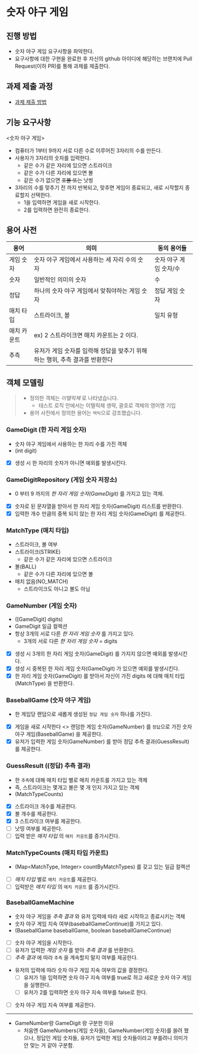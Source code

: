 # 숫자 야구 게임
## 진행 방법
* 숫자 야구 게임 요구사항을 파악한다.
* 요구사항에 대한 구현을 완료한 후 자신의 github 아이디에 해당하는 브랜치에 Pull Request(이하 PR)를 통해 과제를 제출한다.

## 과제 제출 과정
* [과제 제출 방법](https://github.com/next-step/nextstep-docs/tree/master/precourse)


## 기능 요구사항

<숫자 야구 게임>

- 컴퓨터가 1부터 9까지 서로 다른 수로 이루어진 3자리의 수를 만든다.
- 사용자가 3자리의 숫자를 입력한다.
  - 같은 수가 같은 자리에 있으면 스트라이크
  - 같은 수가 다른 자리에 있으면 볼
  - 같은 수가 없으면 ~~포볼 또는~~ 낫씽
- 3자리의 수를 맞추기 전 까지 반복되고, 맞추면 게임이 종료되고, 새로 시작할지 종료할지 선택한다.
  - 1을 입력하면 게임을 새로 시작한다.
  - 2를 입력하면 완전히 종료한다.
  
## 용어 사전

| 용어 | 의미 | 동의 용어들
| --- | -------------- | --- |
| 게임 숫자 | 숫자 야구 게임에서 사용하는 세 자리 수의 숫자 | 숫자 야구 게임 숫자/수 |
| 숫자 | 일반적인 의미의 숫자 | 수 |
| 정답 | 하나의 숫자 야구 게임에서 맞춰야하는 게임 숫자 | 정답 게임 숫자 |
| 매치 타입 | 스트라이크, 볼 | 일치 유형 |
| 매치 카운트 | ex) 2 스트라이크면 매치 카운트는 2 이다. | |
| 추측 | 유저가 게임 숫자를 입력해 정답을 맞추기 위해 하는 행위, 추측 결과를 반환한다 | |
  
## 객체 모델링

> - 정의한 객체는 _이탤릭체_ 로 나타냈습니다.
>   - 테스트 로직 안에서는 이탤릭체 생략, 괄호로 객체의 영어명 기입 
> - 용어 사전에서 정의한 용어는 `백틱`으로 강조했습니다.

### GameDigit (한 자리 게임 숫자)

- 숫자 야구 게임에서 사용하는 한 자리 수를 가진 객체
- (int digit)
- [x] 생성 시 한 자리의 숫자가 아니면 예외를 발생시킨다.

### GameDigitRepository (게임 숫자 저장소)

- 0 부터 9 까지의 _한 자리 게임 숫자(GameDigit)_ 를 가지고 있는 객체.
- [x] 숫자로 된 문자열을 받아서 한 자리 게임 숫자(GameDigit) 리스트를 반환한다.
- [x] 입력한 개수 만큼의 중복 되지 않는 한 자리 게임 숫자(GameDigit) 를 제공한다.

### MatchType (매치 타입)

- 스트라이크, 볼 여부
- 스트라이크(STRIKE)
  - 같은 수가 같은 자리에 있으면 스트라이크
- 볼(BALL)
  - 같은 수가 다른 자리에 있으면 볼
- 매치 없음(NO_MATCH)
  - 스트라이크도 아니고 볼도 아님

### GameNumber (게임 숫자)

- ([GameDigit] digits)
- GameDigit 일급 컬렉션
- 항상 3개의 서로 다른 _한 자리 게임 숫자_ 를 가지고 있다.
  - 3개의 서로 다른 _한 자리 게임 숫자_ = digits
- [x] 생성 시 3개의 한 자리 게임 숫자(GameDigit) 를 가지지 않으면 예외를 발생시킨다.
- [x] 생성 시 중복된 한 자리 게임 숫자(GameDigit) 가 있으면 예외를 발생시킨다.
- [x] 한 자리 게임 숫자(GameDigit) 를 받아서 자신이 가진 digits 에 대해 매치 타입(MatchType) 을 반환한다.

### BaseballGame (숫자 야구 게임)

- 한 게임당 랜덤으로 새롭게 생성된 `정답 게임 숫자` 하나를 가진다.
- [x] 게임을 새로 시작한다 <> 랜덤한 게임 숫자(GameNumber) 를 `정답`으로 가진 숫자 야구 게임(BaseballGame) 을 제공한다.
- [x] 유저가 입력한 게임 숫자(GameNumber) 를 받아 정답 추측 결과(GuessResult) 를 제공한다.

### GuessResult ((정답) 추측 결과)

- 한 `추측`에 대해 매치 타입 별로 매치 카운트를 가지고 있는 객체
- 즉, 스트라이크는 몇개고 볼은 몇 개 인지 가지고 있는 객체
- (MatchTypeCounts)
- [x] 스트라이크 개수를 제공한다.
- [x] 볼 개수를 제공한다.
- [x] 3 스트라이크 여부를 제공한다.
- [ ] 낫띵 여부를 제공한다.
- [ ] 입력 받은 _매치 타입_ 의 `매치 카운트`를 증가시킨다.

### MatchTypeCounts (매치 타입 카운트)

- (Map<MatchType, Integer> countByMatchTypes) 를 갖고 있는 일급 컬렉션
- [ ] _매치 타입_ 별로 `매치 카운트`를 제공한다.
- [ ] 입럭받은 _매치 타입_ 의 `매치 카운트` 를 증가시킨다.

### BaseballGameMachine

- 숫자 야구 게임을 _추측 결과_ 와 유저 입력에 따라 새로 시작하고 종료시키는 객체
- 숫자 야구 게임 지속 여부(baseballGameContinue)를 가지고 있다.
- (BaseballGame baseballGame, boolean baseballGameContinue)
- [ ] 숫자 야구 게임을 시작한다.
- [ ] 유저가 입력한 _게임 숫자_ 를 받아 _추측 결과_ 를 반환한다.
- [ ] _추측 결과_ 에 따라 `추측` 을 계속할지 말지 여부를 제공한다.
- 유저의 입력에 따라 숫자 야구 게임 지속 여부의 값을 결정한다.
  - [ ] 유저가 1을 입력하면 숫자 야구 지속 여부를 true로 하고 새로운 숫자 야구 게임을 실행한다.
  - [ ] 유저가 2를 입력하면 숫자 야구 지속 여부를 false로 한다.
- [ ] 숫자 야구 게임 지속 여부를 제공한다.

---

- GameNumber랑 GameDigit 랑 구분한 이유
  - 처음엔 GameNumbers(게임 숫자들), GameNumber(게임 숫자)를 쓸려 했으나,
   정답인 게임 숫자들, 유저가 입력한 게임 숫자들이라고 부를려니 의미가 안 맞는 거 같아 구분함.